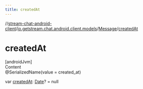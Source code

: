 ```yaml
---
title: createdAt
---
```

//[stream-chat-android-client](../../../index.md)/[io.getstream.chat.android.client.models](../index.md)/[Message](index.md)/[createdAt](createdAt.md)



# createdAt  
[androidJvm]  
Content  
@SerializedName(value = created_at)  
  
var [createdAt](createdAt.md): [Date](https://developer.android.com/reference/kotlin/java/util/Date.html)? = null  



